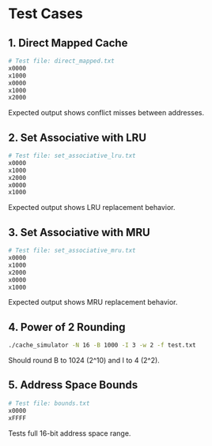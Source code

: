 # Test Cases

## 1. Direct Mapped Cache
```bash
# Test file: direct_mapped.txt
x0000
x1000
x0000
x1000
x2000
```
Expected output shows conflict misses between addresses.

## 2. Set Associative with LRU
```bash
# Test file: set_associative_lru.txt
x0000
x1000
x2000
x0000
x1000
```
Expected output shows LRU replacement behavior.

## 3. Set Associative with MRU
```bash
# Test file: set_associative_mru.txt
x0000
x1000
x2000
x0000
x1000
```
Expected output shows MRU replacement behavior.

## 4. Power of 2 Rounding
```bash
./cache_simulator -N 16 -B 1000 -I 3 -w 2 -f test.txt
```
Should round B to 1024 (2^10) and I to 4 (2^2).

## 5. Address Space Bounds
```bash
# Test file: bounds.txt
x0000
xFFFF
```
Tests full 16-bit address space range.
